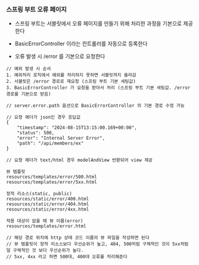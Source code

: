 ### 스프링 부트 오류 페이지

* 스프링 부트는 서블릿에서 오류 페이지를 만들기 위해 처리한 과정을 기본으로 제공한다

* BasicErrorController 이라는 컨트롤러를 자동으로 등록한다

* 오류 발생 시 /error 를 기본으로 요청한다

```
// 예외 발생 시 순서
1. 예외처리 로직에서 예외를 처리하지 못하면 서블릿까지 올라감
2. 서블릿은 /error 경로로 재요청 (스프링 부트 기본 세팅값)
3. BasicErrorController 가 요청을 받아서 처리 (스프링 부트 기본 세팅값. /error 경로를 기본으로 받음)

// server.error.path 옵션으로 BasicErrorController 의 기본 경로 수정 가능

// 요청 헤더가 json인 경우 응답값
{
    "timestamp": "2024-08-15T13:15:00.169+00:00",
    "status": 500,
    "error": "Internal Server Error",
    "path": "/api/members/ex"
}

// 요청 헤더가 text/html 경우 modelAndView 반환되어 view 제공
```

```
뷰 템플릿
resources/templates/error/500.html
resources/templates/error/5xx.html

정적 리소스(static, public)
resources/static/error/400.html
resources/static/error/404.html
resources/static/error/4xx.html

적용 대상이 없을 때 뷰 이름(error)
resources/templates/error.html

// 해당 경로 위치에 http 상태 코드 이름의 뷰 파일을 작성하면 된다
// 뷰 템플릿이 정적 리소스보다 우선순위가 높고, 404, 500처럼 구체적인 것이 5xx처럼 덜 구체적인 것 보다 우선순위가 높다.
// 5xx, 4xx 라고 하면 500대, 400대 오류를 처리해준다
```
